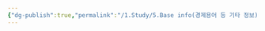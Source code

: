 ```yaml
---
{"dg-publish":true,"permalink":"/1.Study/5.Base info(경제용어 등 기타 정보)/기타/계절,월/7월/","created":"2024-11-20T21:02:30.054+09:00","updated":"2025-06-03T20:07:22.435+09:00"}
---
```


